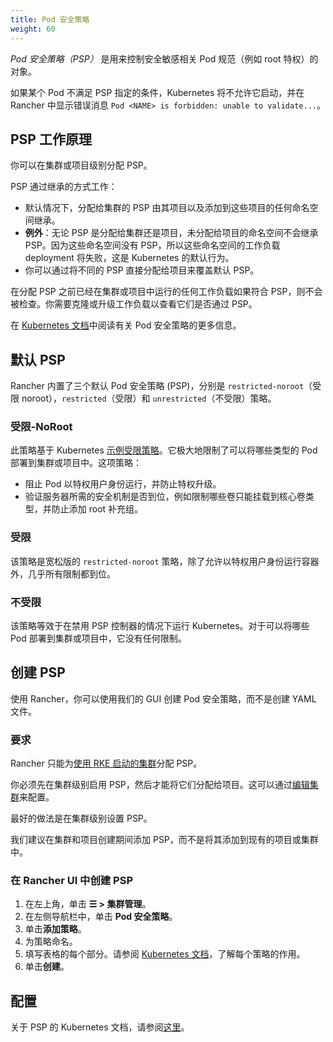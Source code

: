 ```yaml
---
title: Pod 安全策略
weight: 60
---
```


_Pod 安全策略（PSP）_ 是用来控制安全敏感相关 Pod 规范（例如 root 特权）的对象。

如果某个 Pod 不满足 PSP 指定的条件，Kubernetes 将不允许它启动，并在 Rancher 中显示错误消息 `Pod <NAME> is forbidden: unable to validate...`。


## PSP 工作原理

你可以在集群或项目级别分配 PSP。

PSP 通过继承的方式工作：

- 默认情况下，分配给集群的 PSP 由其项目以及添加到这些项目的任何命名空间继承。
- **例外**：无论 PSP 是分配给集群还是项目，未分配给项目的命名空间不会继承 PSP。因为这些命名空间没有 PSP，所以这些命名空间的工作负载 deployment 将失败，这是 Kubernetes 的默认行为。
- 你可以通过将不同的 PSP 直接分配给项目来覆盖默认 PSP。

在分配 PSP 之前已经在集群或项目中运行的任何工作负载如果符合 PSP，则不会被检查。你需要克隆或升级工作负载以查看它们是否通过 PSP。

在 [Kubernetes 文档](https://kubernetes.io/docs/concepts/policy/pod-security-policy/)中阅读有关 Pod 安全策略的更多信息。

## 默认 PSP

Rancher 内置了三个默认 Pod 安全策略 (PSP)，分别是 `restricted-noroot`（受限 noroot），`restricted`（受限）和 `unrestricted`（不受限）策略。

### 受限-NoRoot

此策略基于 Kubernetes [示例受限策略](https://raw.githubusercontent.com/kubernetes/website/master/content/en/examples/policy/restricted-psp.yaml)。它极大地限制了可以将哪些类型的 Pod 部署到集群或项目中。这项策略：

- 阻止 Pod 以特权用户身份运行，并防止特权升级。
- 验证服务器所需的安全机制是否到位，例如限制哪些卷只能挂载到核心卷类型，并防止添加 root 补充组。

### 受限

该策略是宽松版的 `restricted-noroot` 策略，除了允许以特权用户身份运行容器外，几乎所有限制都到位。

### 不受限

该策略等效于在禁用 PSP 控制器的情况下运行 Kubernetes。对于可以将哪些 Pod 部署到集群或项目中，它没有任何限制。

## 创建 PSP

使用 Rancher，你可以使用我们的 GUI 创建 Pod 安全策略，而不是创建 YAML 文件。

### 要求

Rancher 只能为[使用 RKE 启动的集群](../../../pages-for-subheaders/launch-kubernetes-with-rancher.md)分配 PSP。

你必须先在集群级别启用 PSP，然后才能将它们分配给项目。这可以通过[编辑集群](../../../pages-for-subheaders/cluster-configuration.md)来配置。

最好的做法是在集群级别设置 PSP。

我们建议在集群和项目创建期间添加 PSP，而不是将其添加到现有的项目或集群中。

### 在 Rancher UI 中创建 PSP

1. 在左上角，单击 **☰ > 集群管理**。
1. 在左侧导航栏中，单击 **Pod 安全策略**。
1. 单击**添加策略**。
1. 为策略命名。
1. 填写表格的每个部分。请参阅 [Kubernetes 文档](https://kubernetes.io/docs/concepts/policy/pod-security-policy/)，了解每个策略的作用。
1. 单击**创建**。

## 配置

关于 PSP 的 Kubernetes 文档，请参阅[这里](https://kubernetes.io/docs/concepts/policy/pod-security-policy/)。
